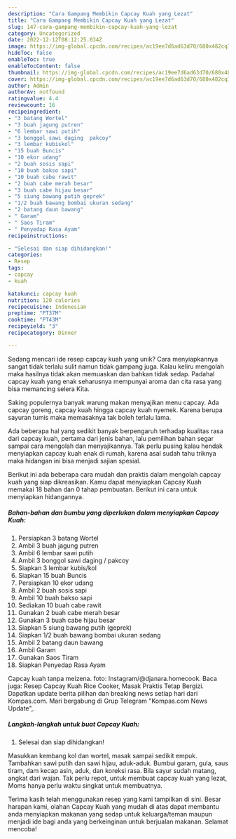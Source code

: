 ```yaml
---
description: "Cara Gampang Membikin Capcay Kuah yang Lezat"
title: "Cara Gampang Membikin Capcay Kuah yang Lezat"
slug: 147-cara-gampang-membikin-capcay-kuah-yang-lezat
category: Uncategorized
date: 2022-12-12T08:12:25.034Z
image: https://img-global.cpcdn.com/recipes/ac19ee7d6ad63d70/680x482cq70/capcay-kuah-foto-resep-utama.jpg
hideToc: false
enableToc: true
enableTocContent: false
thumbnail: https://img-global.cpcdn.com/recipes/ac19ee7d6ad63d70/680x482cq70/capcay-kuah-foto-resep-utama.jpg
cover: https://img-global.cpcdn.com/recipes/ac19ee7d6ad63d70/680x482cq70/capcay-kuah-foto-resep-utama.jpg
author: Admin
authorAv: notfound
ratingvalue: 4.4
reviewcount: 16
recipeingredient:
- "3 batang Wortel"
- "3 buah jagung putren"
- "6 lembar sawi putih"
- "3 bonggol sawi daging  pakcoy"
- "3 lembar kubiskol"
- "15 buah Buncis"
- "10 ekor udang"
- "2 buah sosis sapi"
- "10 buah bakso sapi"
- "10 buah cabe rawit"
- "2 buah cabe merah besar"
- "3 buah cabe hijau besar"
- "5 siung bawang putih geprek"
- "1/2 buah bawang bombai ukuran sedang"
- "2 batang daun bawang"
- " Garam"
- " Saos Tiram"
- " Penyedap Rasa Ayam"
recipeinstructions:

- "Selesai dan siap dihidangkan!"
categories:
- Resep
tags:
- capcay
- kuah

katakunci: capcay kuah 
nutrition: 120 calories
recipecuisine: Indonesian
preptime: "PT37M"
cooktime: "PT43M"
recipeyield: "3"
recipecategory: Dinner

---
```





Sedang mencari ide resep capcay kuah yang unik? Cara menyiapkannya sangat tidak terlalu sulit namun tidak gampang juga. Kalau keliru mengolah maka hasilnya tidak akan memuaskan dan bahkan tidak sedap. Padahal capcay kuah yang enak seharusnya mempunyai aroma dan cita rasa yang bisa memancing selera Kita.





Saking populernya banyak warung makan menyajikan menu capcay. Ada capcay goreng, capcay kuah hingga capcay kuah nyemek. Karena berupa sayuran tumis maka memasaknya tak boleh terlalu lama.

Ada beberapa hal yang sedikit banyak berpengaruh terhadap kualitas rasa dari capcay kuah, pertama dari jenis bahan, lalu pemilihan bahan segar sampai cara mengolah dan menyajikannya. Tak perlu pusing kalau hendak menyiapkan capcay kuah enak di rumah, karena asal sudah tahu triknya maka hidangan ini bisa menjadi sajian spesial.






Berikut ini ada beberapa cara mudah dan praktis dalam mengolah capcay kuah yang siap dikreasikan. Kamu dapat menyiapkan Capcay Kuah memakai 18 bahan dan 0 tahap pembuatan. Berikut ini cara untuk menyiapkan hidangannya.

<!--inarticleads1-->

##### Bahan-bahan dan bumbu yang diperlukan dalam menyiapkan Capcay Kuah:

1. Persiapkan 3 batang Wortel
1. Ambil 3 buah jagung putren
1. Ambil 6 lembar sawi putih
1. Ambil 3 bonggol sawi daging / pakcoy
1. Siapkan 3 lembar kubis/kol
1. Siapkan 15 buah Buncis
1. Persiapkan 10 ekor udang
1. Ambil 2 buah sosis sapi
1. Ambil 10 buah bakso sapi
1. Sediakan 10 buah cabe rawit
1. Gunakan 2 buah cabe merah besar
1. Gunakan 3 buah cabe hijau besar
1. Siapkan 5 siung bawang putih (geprek)
1. Siapkan 1/2 buah bawang bombai ukuran sedang
1. Ambil 2 batang daun bawang
1. Ambil  Garam
1. Gunakan  Saos Tiram
1. Siapkan  Penyedap Rasa Ayam


Capcay kuah tanpa meizena. foto: Instagram/@djanara.homecook. Baca juga: Resep Capcay Kuah Rice Cooker, Masak Praktis Tetap Bergizi. Dapatkan update berita pilihan dan breaking news setiap hari dari Kompas.com. Mari bergabung di Grup Telegram &#34;Kompas.com News Update&#34;,. 

<!--inarticleads2-->

##### Langkah-langkah untuk buat Capcay Kuah:


1. Selesai dan siap dihidangkan!

Masukkan kembang kol dan wortel, masak sampai sedikit empuk. Tambahkan sawi putih dan sawi hijau, aduk-aduk. Bumbui garam, gula, saus tiram, dam kecap asin, aduk, dan koreksi rasa. Bila sayur sudah matang, angkat dari wajan. Tak perlu repot, untuk membuat capcay kuah yang lezat, Moms hanya perlu waktu singkat untuk membuatnya. 

Terima kasih telah menggunakan resep yang kami tampilkan di sini. Besar harapan kami, olahan Capcay Kuah yang mudah di atas dapat membantu anda menyiapkan makanan yang sedap untuk keluarga/teman maupun menjadi ide bagi anda yang berkeinginan untuk berjualan makanan. Selamat mencoba!
